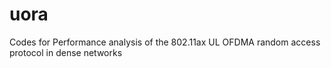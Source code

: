 # uora
Codes for Performance analysis of the 802.11ax UL OFDMA random access protocol in dense networks
